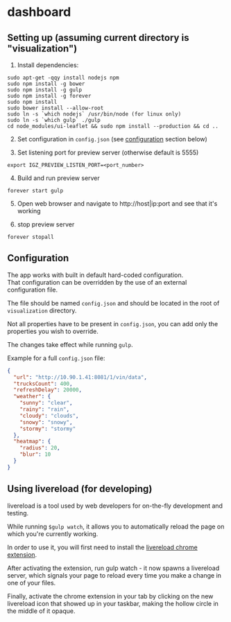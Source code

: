 # dashboard

## Setting up (assuming current directory is "visualization")
1. Install dependencies:

```
sudo apt-get -qqy install nodejs npm
sudo npm install -g bower
sudo npm install -g gulp
sudo npm install -g forever
sudo npm install
sudo bower install --allow-root
sudo ln -s `which nodejs` /usr/bin/node (for linux only)
sudo ln -s `which gulp` ./gulp
cd node_modules/ui-leaflet && sudo npm install --production && cd ..
```

2. Set configuration in `config.json` (see <a href="#configuration">configuration</a> section below)

3. Set listening port for preview server (otherwise default is 5555)

```
export IGZ_PREVIEW_LISTEN_PORT=<port_number>
```

4. Build and run preview server

```
forever start gulp
```

5. Open web browser and navigate to http://host|ip:port and see that it's working

6. stop preview server

```
forever stopall
```

## Configuration
The app works with built in default hard-coded configuration.  
That configuration can be overridden by the use of an external configuration file.  

The file should be named `config.json` and should be located in the root of `visualization` directory.

Not all properties have to be present in `config.json`, you can add only the properties you wish to override.

The changes take effect while running `gulp`.

Example for a full `config.json` file:
```json
{
  "url": "http://10.90.1.41:8081/1/vin/data",
  "trucksCount": 400,
  "refreshDelay": 20000,
  "weather": {
    "sunny": "clear",
    "rainy": "rain",
    "cloudy": "clouds",
    "snowy": "snowy",
    "stormy": "stormy"
  },
  "heatmap": {
    "radius": 20,
    "blur": 10
  }
}
```

## Using livereload (for developing)
livereload is a tool used by web developers for on-the-fly development and testing.

While running `$gulp watch`, it allows you to automatically reload the page on which you're
currently working.

In order to use it, you will first need to install the [livereload chrome extension](https://chrome.google.com/webstore/detail/livereload/jnihajbhpnppcggbcgedagnkighmdlei).

After activating the extension, run gulp watch - it now spawns a livereload server, which signals your page
to reload every time you make a change in one of your files.

Finally, activate the chrome extension in your tab by clicking on the new livereload icon that showed up
in your taskbar, making the hollow circle in the middle of it opaque.